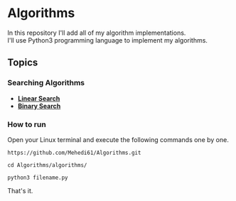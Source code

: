 # Algorithms
In this repository I'll add all of my algorithm implementations.  
I'll use Python3 programming language to implement my algorithms.  

## Topics
### Searching Algorithms
* [**Linear Search**](https://github.com/Mehedi61/Algorithms/blob/master/algorithms/Linear_Search.py)  
* [**Binary Search**](https://github.com/Mehedi61/Algorithms/blob/master/algorithms/Binary_Search.py)

### How to run
Open your Linux terminal and execute the following commands one by one.  

```
https://github.com/Mehedi61/Algorithms.git
```  
```  
cd Algorithms/algorithms/
```  
```  
python3 filename.py
```
That's it.
